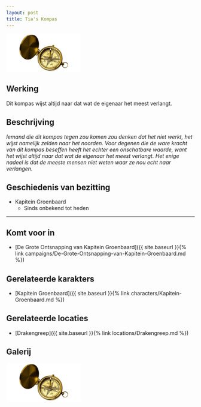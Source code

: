 ```yaml
---
layout: post
title: Tia's Kompas
---
```


<img src="../images/Tias Kompas.png" alt="Tia's Kompas" width=200>

## Werking
Dit kompas wijst altijd naar dat wat de eigenaar het meest verlangt.

## Beschrijving
<i>Iemand die dit kompas tegen zou komen zou denken dat het niet werkt, het wijst namelijk zelden naar het noorden. Voor degenen die de ware kracht van dit kompas beseffen heeft het echter een onschatbare waarde, want het wijst altijd naar dat wat de eigenaar het meest verlangt. Het enige nadeel is dat de meeste mensen niet weten waar ze nou echt naar verlangen.</i>

## Geschiedenis van bezitting
* Kapitein Groenbaard
  * Sinds onbekend tot heden

---

## Komt voor in
* [De Grote Ontsnapping van Kapitein Groenbaard]({{ site.baseurl }}{% link campaigns/De-Grote-Ontsnapping-van-Kapitein-Groenbaard.md %})

## Gerelateerde karakters
* [Kapitein Groenbaard]({{ site.baseurl }}{% link characters/Kapitein-Groenbaard.md %})

## Gerelateerde locaties
* [Drakengreep]({{ site.baseurl }}{% link locations/Drakengreep.md %})

## Galerij
<img src="../images/Tias Kompas.png" alt="Tia's Kompas" width=200>